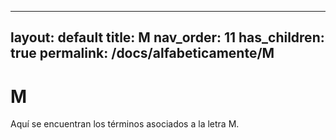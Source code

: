 
---
layout: default
title: M
nav_order: 11
has_children: true
permalink: /docs/alfabeticamente/M
---

# M

Aquí se encuentran los términos asociados a la letra M.
